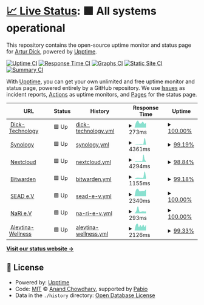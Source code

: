 # [📈 Live Status](https://unix0r.github.io/upptime): <!--live status--> **🟩 All systems operational**

This repository contains the open-source uptime monitor and status page for [Artur Dick](https://unix0r.github.io/upptime), powered by [Upptime](https://github.com/upptime/upptime).

[![Uptime CI](https://github.com/unix0r/upptime/workflows/Uptime%20CI/badge.svg)](https://github.com/unix0r/upptime/actions?query=workflow%3A%22Uptime+CI%22)
[![Response Time CI](https://github.com/unix0r/upptime/workflows/Response%20Time%20CI/badge.svg)](https://github.com/unix0r/upptime/actions?query=workflow%3A%22Response+Time+CI%22)
[![Graphs CI](https://github.com/unix0r/upptime/workflows/Graphs%20CI/badge.svg)](https://github.com/unix0r/upptime/actions?query=workflow%3A%22Graphs+CI%22)
[![Static Site CI](https://github.com/unix0r/upptime/workflows/Static%20Site%20CI/badge.svg)](https://github.com/unix0r/upptime/actions?query=workflow%3A%22Static+Site+CI%22)
[![Summary CI](https://github.com/unix0r/upptime/workflows/Summary%20CI/badge.svg)](https://github.com/unix0r/upptime/actions?query=workflow%3A%22Summary+CI%22)

With [Upptime](https://upptime.js.org), you can get your own unlimited and free uptime monitor and status page, powered entirely by a GitHub repository. We use [Issues](https://github.com/unix0r/upptime/issues) as incident reports, [Actions](https://github.com/unix0r/upptime/actions) as uptime monitors, and [Pages](https://unix0r.github.io/upptime) for the status page.

<!--start: status pages-->
<!-- This summary is generated by Upptime (https://github.com/upptime/upptime) -->
<!-- Do not edit this manually, your changes will be overwritten -->
<!-- prettier-ignore -->
| URL | Status | History | Response Time | Uptime |
| --- | ------ | ------- | ------------- | ------ |
| <img alt="" src="https://icons.duckduckgo.com/ip3/dick-technology.de.ico" height="13"> [Dick-Technology](https://dick-technology.de) | 🟩 Up | [dick-technology.yml](https://github.com/unix0r/upptime/commits/HEAD/history/dick-technology.yml) | <details><summary><img alt="Response time graph" src="./graphs/dick-technology/response-time-week.png" height="20"> 273ms</summary><br><a href="https://unix0r.github.io/upptime/history/dick-technology"><img alt="Response time 334" src="https://img.shields.io/endpoint?url=https%3A%2F%2Fraw.githubusercontent.com%2Funix0r%2Fupptime%2FHEAD%2Fapi%2Fdick-technology%2Fresponse-time.json"></a><br><a href="https://unix0r.github.io/upptime/history/dick-technology"><img alt="24-hour response time 186" src="https://img.shields.io/endpoint?url=https%3A%2F%2Fraw.githubusercontent.com%2Funix0r%2Fupptime%2FHEAD%2Fapi%2Fdick-technology%2Fresponse-time-day.json"></a><br><a href="https://unix0r.github.io/upptime/history/dick-technology"><img alt="7-day response time 273" src="https://img.shields.io/endpoint?url=https%3A%2F%2Fraw.githubusercontent.com%2Funix0r%2Fupptime%2FHEAD%2Fapi%2Fdick-technology%2Fresponse-time-week.json"></a><br><a href="https://unix0r.github.io/upptime/history/dick-technology"><img alt="30-day response time 336" src="https://img.shields.io/endpoint?url=https%3A%2F%2Fraw.githubusercontent.com%2Funix0r%2Fupptime%2FHEAD%2Fapi%2Fdick-technology%2Fresponse-time-month.json"></a><br><a href="https://unix0r.github.io/upptime/history/dick-technology"><img alt="1-year response time 334" src="https://img.shields.io/endpoint?url=https%3A%2F%2Fraw.githubusercontent.com%2Funix0r%2Fupptime%2FHEAD%2Fapi%2Fdick-technology%2Fresponse-time-year.json"></a></details> | <details><summary><a href="https://unix0r.github.io/upptime/history/dick-technology">100.00%</a></summary><a href="https://unix0r.github.io/upptime/history/dick-technology"><img alt="All-time uptime 99.98%" src="https://img.shields.io/endpoint?url=https%3A%2F%2Fraw.githubusercontent.com%2Funix0r%2Fupptime%2FHEAD%2Fapi%2Fdick-technology%2Fuptime.json"></a><br><a href="https://unix0r.github.io/upptime/history/dick-technology"><img alt="24-hour uptime 100.00%" src="https://img.shields.io/endpoint?url=https%3A%2F%2Fraw.githubusercontent.com%2Funix0r%2Fupptime%2FHEAD%2Fapi%2Fdick-technology%2Fuptime-day.json"></a><br><a href="https://unix0r.github.io/upptime/history/dick-technology"><img alt="7-day uptime 100.00%" src="https://img.shields.io/endpoint?url=https%3A%2F%2Fraw.githubusercontent.com%2Funix0r%2Fupptime%2FHEAD%2Fapi%2Fdick-technology%2Fuptime-week.json"></a><br><a href="https://unix0r.github.io/upptime/history/dick-technology"><img alt="30-day uptime 100.00%" src="https://img.shields.io/endpoint?url=https%3A%2F%2Fraw.githubusercontent.com%2Funix0r%2Fupptime%2FHEAD%2Fapi%2Fdick-technology%2Fuptime-month.json"></a><br><a href="https://unix0r.github.io/upptime/history/dick-technology"><img alt="1-year uptime 99.98%" src="https://img.shields.io/endpoint?url=https%3A%2F%2Fraw.githubusercontent.com%2Funix0r%2Fupptime%2FHEAD%2Fapi%2Fdick-technology%2Fuptime-year.json"></a></details>
| <img alt="" src="https://icons.duckduckgo.com/ip3/synology.dick-technology.de.ico" height="13"> [Synology](https://synology.dick-technology.de) | 🟩 Up | [synology.yml](https://github.com/unix0r/upptime/commits/HEAD/history/synology.yml) | <details><summary><img alt="Response time graph" src="./graphs/synology/response-time-week.png" height="20"> 4361ms</summary><br><a href="https://unix0r.github.io/upptime/history/synology"><img alt="Response time 1453" src="https://img.shields.io/endpoint?url=https%3A%2F%2Fraw.githubusercontent.com%2Funix0r%2Fupptime%2FHEAD%2Fapi%2Fsynology%2Fresponse-time.json"></a><br><a href="https://unix0r.github.io/upptime/history/synology"><img alt="24-hour response time 1152" src="https://img.shields.io/endpoint?url=https%3A%2F%2Fraw.githubusercontent.com%2Funix0r%2Fupptime%2FHEAD%2Fapi%2Fsynology%2Fresponse-time-day.json"></a><br><a href="https://unix0r.github.io/upptime/history/synology"><img alt="7-day response time 4361" src="https://img.shields.io/endpoint?url=https%3A%2F%2Fraw.githubusercontent.com%2Funix0r%2Fupptime%2FHEAD%2Fapi%2Fsynology%2Fresponse-time-week.json"></a><br><a href="https://unix0r.github.io/upptime/history/synology"><img alt="30-day response time 2310" src="https://img.shields.io/endpoint?url=https%3A%2F%2Fraw.githubusercontent.com%2Funix0r%2Fupptime%2FHEAD%2Fapi%2Fsynology%2Fresponse-time-month.json"></a><br><a href="https://unix0r.github.io/upptime/history/synology"><img alt="1-year response time 1453" src="https://img.shields.io/endpoint?url=https%3A%2F%2Fraw.githubusercontent.com%2Funix0r%2Fupptime%2FHEAD%2Fapi%2Fsynology%2Fresponse-time-year.json"></a></details> | <details><summary><a href="https://unix0r.github.io/upptime/history/synology">99.19%</a></summary><a href="https://unix0r.github.io/upptime/history/synology"><img alt="All-time uptime 99.91%" src="https://img.shields.io/endpoint?url=https%3A%2F%2Fraw.githubusercontent.com%2Funix0r%2Fupptime%2FHEAD%2Fapi%2Fsynology%2Fuptime.json"></a><br><a href="https://unix0r.github.io/upptime/history/synology"><img alt="24-hour uptime 100.00%" src="https://img.shields.io/endpoint?url=https%3A%2F%2Fraw.githubusercontent.com%2Funix0r%2Fupptime%2FHEAD%2Fapi%2Fsynology%2Fuptime-day.json"></a><br><a href="https://unix0r.github.io/upptime/history/synology"><img alt="7-day uptime 99.19%" src="https://img.shields.io/endpoint?url=https%3A%2F%2Fraw.githubusercontent.com%2Funix0r%2Fupptime%2FHEAD%2Fapi%2Fsynology%2Fuptime-week.json"></a><br><a href="https://unix0r.github.io/upptime/history/synology"><img alt="30-day uptime 99.81%" src="https://img.shields.io/endpoint?url=https%3A%2F%2Fraw.githubusercontent.com%2Funix0r%2Fupptime%2FHEAD%2Fapi%2Fsynology%2Fuptime-month.json"></a><br><a href="https://unix0r.github.io/upptime/history/synology"><img alt="1-year uptime 99.91%" src="https://img.shields.io/endpoint?url=https%3A%2F%2Fraw.githubusercontent.com%2Funix0r%2Fupptime%2FHEAD%2Fapi%2Fsynology%2Fuptime-year.json"></a></details>
| <img alt="" src="https://icons.duckduckgo.com/ip3/cloud.dick-technology.de.ico" height="13"> [Nextcloud](https://cloud.dick-technology.de) | 🟩 Up | [nextcloud.yml](https://github.com/unix0r/upptime/commits/HEAD/history/nextcloud.yml) | <details><summary><img alt="Response time graph" src="./graphs/nextcloud/response-time-week.png" height="20"> 4294ms</summary><br><a href="https://unix0r.github.io/upptime/history/nextcloud"><img alt="Response time 3587" src="https://img.shields.io/endpoint?url=https%3A%2F%2Fraw.githubusercontent.com%2Funix0r%2Fupptime%2FHEAD%2Fapi%2Fnextcloud%2Fresponse-time.json"></a><br><a href="https://unix0r.github.io/upptime/history/nextcloud"><img alt="24-hour response time 8772" src="https://img.shields.io/endpoint?url=https%3A%2F%2Fraw.githubusercontent.com%2Funix0r%2Fupptime%2FHEAD%2Fapi%2Fnextcloud%2Fresponse-time-day.json"></a><br><a href="https://unix0r.github.io/upptime/history/nextcloud"><img alt="7-day response time 4294" src="https://img.shields.io/endpoint?url=https%3A%2F%2Fraw.githubusercontent.com%2Funix0r%2Fupptime%2FHEAD%2Fapi%2Fnextcloud%2Fresponse-time-week.json"></a><br><a href="https://unix0r.github.io/upptime/history/nextcloud"><img alt="30-day response time 5893" src="https://img.shields.io/endpoint?url=https%3A%2F%2Fraw.githubusercontent.com%2Funix0r%2Fupptime%2FHEAD%2Fapi%2Fnextcloud%2Fresponse-time-month.json"></a><br><a href="https://unix0r.github.io/upptime/history/nextcloud"><img alt="1-year response time 3587" src="https://img.shields.io/endpoint?url=https%3A%2F%2Fraw.githubusercontent.com%2Funix0r%2Fupptime%2FHEAD%2Fapi%2Fnextcloud%2Fresponse-time-year.json"></a></details> | <details><summary><a href="https://unix0r.github.io/upptime/history/nextcloud">98.84%</a></summary><a href="https://unix0r.github.io/upptime/history/nextcloud"><img alt="All-time uptime 98.83%" src="https://img.shields.io/endpoint?url=https%3A%2F%2Fraw.githubusercontent.com%2Funix0r%2Fupptime%2FHEAD%2Fapi%2Fnextcloud%2Fuptime.json"></a><br><a href="https://unix0r.github.io/upptime/history/nextcloud"><img alt="24-hour uptime 100.00%" src="https://img.shields.io/endpoint?url=https%3A%2F%2Fraw.githubusercontent.com%2Funix0r%2Fupptime%2FHEAD%2Fapi%2Fnextcloud%2Fuptime-day.json"></a><br><a href="https://unix0r.github.io/upptime/history/nextcloud"><img alt="7-day uptime 98.84%" src="https://img.shields.io/endpoint?url=https%3A%2F%2Fraw.githubusercontent.com%2Funix0r%2Fupptime%2FHEAD%2Fapi%2Fnextcloud%2Fuptime-week.json"></a><br><a href="https://unix0r.github.io/upptime/history/nextcloud"><img alt="30-day uptime 99.33%" src="https://img.shields.io/endpoint?url=https%3A%2F%2Fraw.githubusercontent.com%2Funix0r%2Fupptime%2FHEAD%2Fapi%2Fnextcloud%2Fuptime-month.json"></a><br><a href="https://unix0r.github.io/upptime/history/nextcloud"><img alt="1-year uptime 98.83%" src="https://img.shields.io/endpoint?url=https%3A%2F%2Fraw.githubusercontent.com%2Funix0r%2Fupptime%2FHEAD%2Fapi%2Fnextcloud%2Fuptime-year.json"></a></details>
| <img alt="" src="https://icons.duckduckgo.com/ip3/bitwarden.dick-technology.de.ico" height="13"> [Bitwarden](https://bitwarden.dick-technology.de) | 🟩 Up | [bitwarden.yml](https://github.com/unix0r/upptime/commits/HEAD/history/bitwarden.yml) | <details><summary><img alt="Response time graph" src="./graphs/bitwarden/response-time-week.png" height="20"> 1155ms</summary><br><a href="https://unix0r.github.io/upptime/history/bitwarden"><img alt="Response time 718" src="https://img.shields.io/endpoint?url=https%3A%2F%2Fraw.githubusercontent.com%2Funix0r%2Fupptime%2FHEAD%2Fapi%2Fbitwarden%2Fresponse-time.json"></a><br><a href="https://unix0r.github.io/upptime/history/bitwarden"><img alt="24-hour response time 568" src="https://img.shields.io/endpoint?url=https%3A%2F%2Fraw.githubusercontent.com%2Funix0r%2Fupptime%2FHEAD%2Fapi%2Fbitwarden%2Fresponse-time-day.json"></a><br><a href="https://unix0r.github.io/upptime/history/bitwarden"><img alt="7-day response time 1155" src="https://img.shields.io/endpoint?url=https%3A%2F%2Fraw.githubusercontent.com%2Funix0r%2Fupptime%2FHEAD%2Fapi%2Fbitwarden%2Fresponse-time-week.json"></a><br><a href="https://unix0r.github.io/upptime/history/bitwarden"><img alt="30-day response time 955" src="https://img.shields.io/endpoint?url=https%3A%2F%2Fraw.githubusercontent.com%2Funix0r%2Fupptime%2FHEAD%2Fapi%2Fbitwarden%2Fresponse-time-month.json"></a><br><a href="https://unix0r.github.io/upptime/history/bitwarden"><img alt="1-year response time 718" src="https://img.shields.io/endpoint?url=https%3A%2F%2Fraw.githubusercontent.com%2Funix0r%2Fupptime%2FHEAD%2Fapi%2Fbitwarden%2Fresponse-time-year.json"></a></details> | <details><summary><a href="https://unix0r.github.io/upptime/history/bitwarden">99.18%</a></summary><a href="https://unix0r.github.io/upptime/history/bitwarden"><img alt="All-time uptime 99.18%" src="https://img.shields.io/endpoint?url=https%3A%2F%2Fraw.githubusercontent.com%2Funix0r%2Fupptime%2FHEAD%2Fapi%2Fbitwarden%2Fuptime.json"></a><br><a href="https://unix0r.github.io/upptime/history/bitwarden"><img alt="24-hour uptime 100.00%" src="https://img.shields.io/endpoint?url=https%3A%2F%2Fraw.githubusercontent.com%2Funix0r%2Fupptime%2FHEAD%2Fapi%2Fbitwarden%2Fuptime-day.json"></a><br><a href="https://unix0r.github.io/upptime/history/bitwarden"><img alt="7-day uptime 99.18%" src="https://img.shields.io/endpoint?url=https%3A%2F%2Fraw.githubusercontent.com%2Funix0r%2Fupptime%2FHEAD%2Fapi%2Fbitwarden%2Fuptime-week.json"></a><br><a href="https://unix0r.github.io/upptime/history/bitwarden"><img alt="30-day uptime 99.81%" src="https://img.shields.io/endpoint?url=https%3A%2F%2Fraw.githubusercontent.com%2Funix0r%2Fupptime%2FHEAD%2Fapi%2Fbitwarden%2Fuptime-month.json"></a><br><a href="https://unix0r.github.io/upptime/history/bitwarden"><img alt="1-year uptime 99.18%" src="https://img.shields.io/endpoint?url=https%3A%2F%2Fraw.githubusercontent.com%2Funix0r%2Fupptime%2FHEAD%2Fapi%2Fbitwarden%2Fuptime-year.json"></a></details>
| <img alt="" src="https://icons.duckduckgo.com/ip3/sead-ev.de.ico" height="13"> [SEAD e.V](https://sead-ev.de) | 🟩 Up | [sead-e-v.yml](https://github.com/unix0r/upptime/commits/HEAD/history/sead-e-v.yml) | <details><summary><img alt="Response time graph" src="./graphs/sead-e-v/response-time-week.png" height="20"> 2340ms</summary><br><a href="https://unix0r.github.io/upptime/history/sead-e-v"><img alt="Response time 2111" src="https://img.shields.io/endpoint?url=https%3A%2F%2Fraw.githubusercontent.com%2Funix0r%2Fupptime%2FHEAD%2Fapi%2Fsead-e-v%2Fresponse-time.json"></a><br><a href="https://unix0r.github.io/upptime/history/sead-e-v"><img alt="24-hour response time 2458" src="https://img.shields.io/endpoint?url=https%3A%2F%2Fraw.githubusercontent.com%2Funix0r%2Fupptime%2FHEAD%2Fapi%2Fsead-e-v%2Fresponse-time-day.json"></a><br><a href="https://unix0r.github.io/upptime/history/sead-e-v"><img alt="7-day response time 2340" src="https://img.shields.io/endpoint?url=https%3A%2F%2Fraw.githubusercontent.com%2Funix0r%2Fupptime%2FHEAD%2Fapi%2Fsead-e-v%2Fresponse-time-week.json"></a><br><a href="https://unix0r.github.io/upptime/history/sead-e-v"><img alt="30-day response time 2158" src="https://img.shields.io/endpoint?url=https%3A%2F%2Fraw.githubusercontent.com%2Funix0r%2Fupptime%2FHEAD%2Fapi%2Fsead-e-v%2Fresponse-time-month.json"></a><br><a href="https://unix0r.github.io/upptime/history/sead-e-v"><img alt="1-year response time 2111" src="https://img.shields.io/endpoint?url=https%3A%2F%2Fraw.githubusercontent.com%2Funix0r%2Fupptime%2FHEAD%2Fapi%2Fsead-e-v%2Fresponse-time-year.json"></a></details> | <details><summary><a href="https://unix0r.github.io/upptime/history/sead-e-v">100.00%</a></summary><a href="https://unix0r.github.io/upptime/history/sead-e-v"><img alt="All-time uptime 99.98%" src="https://img.shields.io/endpoint?url=https%3A%2F%2Fraw.githubusercontent.com%2Funix0r%2Fupptime%2FHEAD%2Fapi%2Fsead-e-v%2Fuptime.json"></a><br><a href="https://unix0r.github.io/upptime/history/sead-e-v"><img alt="24-hour uptime 100.00%" src="https://img.shields.io/endpoint?url=https%3A%2F%2Fraw.githubusercontent.com%2Funix0r%2Fupptime%2FHEAD%2Fapi%2Fsead-e-v%2Fuptime-day.json"></a><br><a href="https://unix0r.github.io/upptime/history/sead-e-v"><img alt="7-day uptime 100.00%" src="https://img.shields.io/endpoint?url=https%3A%2F%2Fraw.githubusercontent.com%2Funix0r%2Fupptime%2FHEAD%2Fapi%2Fsead-e-v%2Fuptime-week.json"></a><br><a href="https://unix0r.github.io/upptime/history/sead-e-v"><img alt="30-day uptime 100.00%" src="https://img.shields.io/endpoint?url=https%3A%2F%2Fraw.githubusercontent.com%2Funix0r%2Fupptime%2FHEAD%2Fapi%2Fsead-e-v%2Fuptime-month.json"></a><br><a href="https://unix0r.github.io/upptime/history/sead-e-v"><img alt="1-year uptime 99.98%" src="https://img.shields.io/endpoint?url=https%3A%2F%2Fraw.githubusercontent.com%2Funix0r%2Fupptime%2FHEAD%2Fapi%2Fsead-e-v%2Fuptime-year.json"></a></details>
| <img alt="" src="https://icons.duckduckgo.com/ip3/nari-ev.de.ico" height="13"> [NaRi e.V](https://nari-ev.de) | 🟩 Up | [na-ri-e-v.yml](https://github.com/unix0r/upptime/commits/HEAD/history/na-ri-e-v.yml) | <details><summary><img alt="Response time graph" src="./graphs/na-ri-e-v/response-time-week.png" height="20"> 293ms</summary><br><a href="https://unix0r.github.io/upptime/history/na-ri-e-v"><img alt="Response time 348" src="https://img.shields.io/endpoint?url=https%3A%2F%2Fraw.githubusercontent.com%2Funix0r%2Fupptime%2FHEAD%2Fapi%2Fna-ri-e-v%2Fresponse-time.json"></a><br><a href="https://unix0r.github.io/upptime/history/na-ri-e-v"><img alt="24-hour response time 195" src="https://img.shields.io/endpoint?url=https%3A%2F%2Fraw.githubusercontent.com%2Funix0r%2Fupptime%2FHEAD%2Fapi%2Fna-ri-e-v%2Fresponse-time-day.json"></a><br><a href="https://unix0r.github.io/upptime/history/na-ri-e-v"><img alt="7-day response time 293" src="https://img.shields.io/endpoint?url=https%3A%2F%2Fraw.githubusercontent.com%2Funix0r%2Fupptime%2FHEAD%2Fapi%2Fna-ri-e-v%2Fresponse-time-week.json"></a><br><a href="https://unix0r.github.io/upptime/history/na-ri-e-v"><img alt="30-day response time 416" src="https://img.shields.io/endpoint?url=https%3A%2F%2Fraw.githubusercontent.com%2Funix0r%2Fupptime%2FHEAD%2Fapi%2Fna-ri-e-v%2Fresponse-time-month.json"></a><br><a href="https://unix0r.github.io/upptime/history/na-ri-e-v"><img alt="1-year response time 348" src="https://img.shields.io/endpoint?url=https%3A%2F%2Fraw.githubusercontent.com%2Funix0r%2Fupptime%2FHEAD%2Fapi%2Fna-ri-e-v%2Fresponse-time-year.json"></a></details> | <details><summary><a href="https://unix0r.github.io/upptime/history/na-ri-e-v">100.00%</a></summary><a href="https://unix0r.github.io/upptime/history/na-ri-e-v"><img alt="All-time uptime 55.16%" src="https://img.shields.io/endpoint?url=https%3A%2F%2Fraw.githubusercontent.com%2Funix0r%2Fupptime%2FHEAD%2Fapi%2Fna-ri-e-v%2Fuptime.json"></a><br><a href="https://unix0r.github.io/upptime/history/na-ri-e-v"><img alt="24-hour uptime 100.00%" src="https://img.shields.io/endpoint?url=https%3A%2F%2Fraw.githubusercontent.com%2Funix0r%2Fupptime%2FHEAD%2Fapi%2Fna-ri-e-v%2Fuptime-day.json"></a><br><a href="https://unix0r.github.io/upptime/history/na-ri-e-v"><img alt="7-day uptime 100.00%" src="https://img.shields.io/endpoint?url=https%3A%2F%2Fraw.githubusercontent.com%2Funix0r%2Fupptime%2FHEAD%2Fapi%2Fna-ri-e-v%2Fuptime-week.json"></a><br><a href="https://unix0r.github.io/upptime/history/na-ri-e-v"><img alt="30-day uptime 100.00%" src="https://img.shields.io/endpoint?url=https%3A%2F%2Fraw.githubusercontent.com%2Funix0r%2Fupptime%2FHEAD%2Fapi%2Fna-ri-e-v%2Fuptime-month.json"></a><br><a href="https://unix0r.github.io/upptime/history/na-ri-e-v"><img alt="1-year uptime 55.16%" src="https://img.shields.io/endpoint?url=https%3A%2F%2Fraw.githubusercontent.com%2Funix0r%2Fupptime%2FHEAD%2Fapi%2Fna-ri-e-v%2Fuptime-year.json"></a></details>
| <img alt="" src="https://icons.duckduckgo.com/ip3/alevtina-wellness.de.ico" height="13"> [Alevtina-Wellness](https://alevtina-wellness.de) | 🟩 Up | [alevtina-wellness.yml](https://github.com/unix0r/upptime/commits/HEAD/history/alevtina-wellness.yml) | <details><summary><img alt="Response time graph" src="./graphs/alevtina-wellness/response-time-week.png" height="20"> 2126ms</summary><br><a href="https://unix0r.github.io/upptime/history/alevtina-wellness"><img alt="Response time 2075" src="https://img.shields.io/endpoint?url=https%3A%2F%2Fraw.githubusercontent.com%2Funix0r%2Fupptime%2FHEAD%2Fapi%2Falevtina-wellness%2Fresponse-time.json"></a><br><a href="https://unix0r.github.io/upptime/history/alevtina-wellness"><img alt="24-hour response time 1862" src="https://img.shields.io/endpoint?url=https%3A%2F%2Fraw.githubusercontent.com%2Funix0r%2Fupptime%2FHEAD%2Fapi%2Falevtina-wellness%2Fresponse-time-day.json"></a><br><a href="https://unix0r.github.io/upptime/history/alevtina-wellness"><img alt="7-day response time 2126" src="https://img.shields.io/endpoint?url=https%3A%2F%2Fraw.githubusercontent.com%2Funix0r%2Fupptime%2FHEAD%2Fapi%2Falevtina-wellness%2Fresponse-time-week.json"></a><br><a href="https://unix0r.github.io/upptime/history/alevtina-wellness"><img alt="30-day response time 2185" src="https://img.shields.io/endpoint?url=https%3A%2F%2Fraw.githubusercontent.com%2Funix0r%2Fupptime%2FHEAD%2Fapi%2Falevtina-wellness%2Fresponse-time-month.json"></a><br><a href="https://unix0r.github.io/upptime/history/alevtina-wellness"><img alt="1-year response time 2075" src="https://img.shields.io/endpoint?url=https%3A%2F%2Fraw.githubusercontent.com%2Funix0r%2Fupptime%2FHEAD%2Fapi%2Falevtina-wellness%2Fresponse-time-year.json"></a></details> | <details><summary><a href="https://unix0r.github.io/upptime/history/alevtina-wellness">99.33%</a></summary><a href="https://unix0r.github.io/upptime/history/alevtina-wellness"><img alt="All-time uptime 99.91%" src="https://img.shields.io/endpoint?url=https%3A%2F%2Fraw.githubusercontent.com%2Funix0r%2Fupptime%2FHEAD%2Fapi%2Falevtina-wellness%2Fuptime.json"></a><br><a href="https://unix0r.github.io/upptime/history/alevtina-wellness"><img alt="24-hour uptime 98.35%" src="https://img.shields.io/endpoint?url=https%3A%2F%2Fraw.githubusercontent.com%2Funix0r%2Fupptime%2FHEAD%2Fapi%2Falevtina-wellness%2Fuptime-day.json"></a><br><a href="https://unix0r.github.io/upptime/history/alevtina-wellness"><img alt="7-day uptime 99.33%" src="https://img.shields.io/endpoint?url=https%3A%2F%2Fraw.githubusercontent.com%2Funix0r%2Fupptime%2FHEAD%2Fapi%2Falevtina-wellness%2Fuptime-week.json"></a><br><a href="https://unix0r.github.io/upptime/history/alevtina-wellness"><img alt="30-day uptime 99.62%" src="https://img.shields.io/endpoint?url=https%3A%2F%2Fraw.githubusercontent.com%2Funix0r%2Fupptime%2FHEAD%2Fapi%2Falevtina-wellness%2Fuptime-month.json"></a><br><a href="https://unix0r.github.io/upptime/history/alevtina-wellness"><img alt="1-year uptime 99.91%" src="https://img.shields.io/endpoint?url=https%3A%2F%2Fraw.githubusercontent.com%2Funix0r%2Fupptime%2FHEAD%2Fapi%2Falevtina-wellness%2Fuptime-year.json"></a></details>

<!--end: status pages-->

[**Visit our status website →**](https://unix0r.github.io/upptime)

## 📄 License

- Powered by: [Upptime](https://github.com/upptime/upptime)
- Code: [MIT](./LICENSE) © [Anand Chowdhary](https://anandchowdhary.com), supported by [Pabio](https://pabio.com)
- Data in the `./history` directory: [Open Database License](https://opendatacommons.org/licenses/odbl/1-0/)
